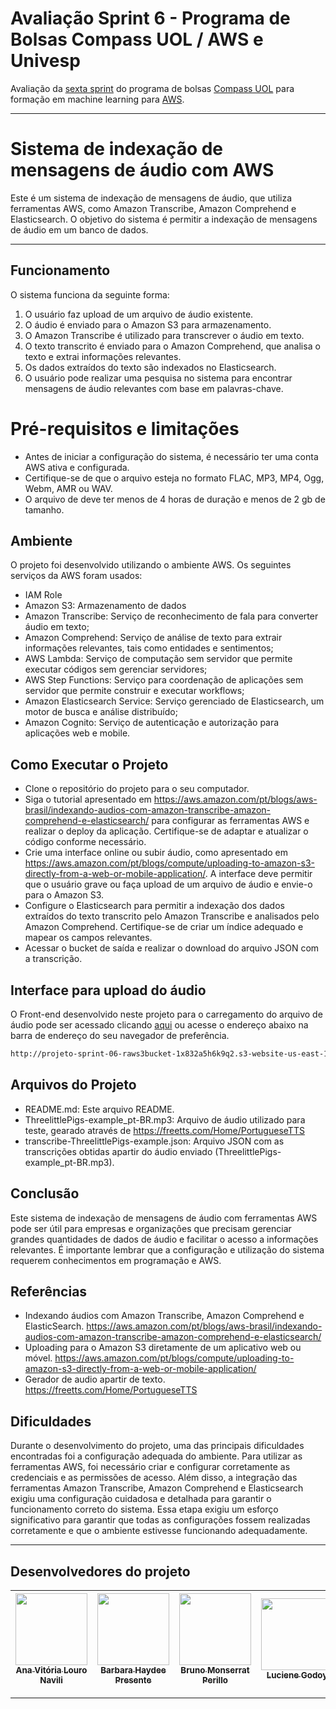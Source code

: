 # Avaliação Sprint 6 - Programa de Bolsas Compass UOL / AWS e Univesp

Avaliação da [sexta sprint][sprint6main] do programa de bolsas [Compass UOL][compass] para formação em machine learning para [AWS][aws].
***

# Sistema de indexação de mensagens de áudio com AWS

Este é um sistema de indexação de mensagens de áudio, que utiliza ferramentas AWS, como Amazon Transcribe, Amazon Comprehend e Elasticsearch. O objetivo do sistema é permitir a indexação de mensagens de áudio em um banco de dados.


***
## Funcionamento
O sistema funciona da seguinte forma:

1. O usuário faz upload de um arquivo de áudio existente.
2. O áudio é enviado para o Amazon S3 para armazenamento.
3. O Amazon Transcribe é utilizado para transcrever o áudio em texto.
4. O texto transcrito é enviado para o Amazon Comprehend, que analisa o texto e extrai informações relevantes.
5. Os dados extraídos do texto são indexados no Elasticsearch.
6. O usuário pode realizar uma pesquisa no sistema para encontrar mensagens de áudio relevantes com base em palavras-chave.

# Pré-requisitos e limitações
- Antes de iniciar a configuração do sistema, é necessário ter uma conta AWS ativa e configurada.
- Certifique-se de que o arquivo esteja no formato FLAC, MP3, MP4, Ogg, Webm, AMR ou WAV.
- O arquivo de deve ter menos de 4 horas de duração e menos de 2 gb de tamanho.

## Ambiente
O projeto foi desenvolvido utilizando o ambiente AWS. Os seguintes serviços da AWS foram usados:
- IAM Role 
- Amazon S3: Armazenamento de dados
- Amazon Transcribe: Serviço de reconhecimento de fala para converter áudio em texto;
- Amazon Comprehend: Serviço de análise de texto para extrair informações relevantes, tais como entidades e sentimentos;
- AWS Lambda: Serviço de computação sem servidor que permite executar códigos sem gerenciar servidores;
- AWS Step Functions: Serviço para coordenação de aplicações sem servidor que permite construir e executar workflows;
- Amazon Elasticsearch Service: Serviço gerenciado de Elasticsearch, um motor de busca e análise distribuído;
- Amazon Cognito: Serviço de autenticação e autorização para aplicações web e mobile.

## Como Executar o Projeto
- Clone o repositório do projeto para o seu computador.
- Siga o tutorial apresentado em https://aws.amazon.com/pt/blogs/aws-brasil/indexando-audios-com-amazon-transcribe-amazon-comprehend-e-elasticsearch/ para configurar as ferramentas AWS e realizar o deploy da aplicação. Certifique-se de adaptar e atualizar o código conforme necessário.
- Crie uma interface online ou subir áudio, como apresentado em https://aws.amazon.com/pt/blogs/compute/uploading-to-amazon-s3-directly-from-a-web-or-mobile-application/. A interface deve permitir que o usuário grave ou faça upload de um arquivo de áudio e envie-o para o Amazon S3.
- Configure o Elasticsearch para permitir a indexação dos dados extraídos do texto transcrito pelo Amazon Transcribe e analisados pelo Amazon Comprehend. Certifique-se de criar um índice adequado e mapear os campos relevantes.
- Acessar o bucket de saída e realizar o download do arquivo JSON com a transcrição.

## Interface para upload do áudio
O Front-end desenvolvido neste projeto para o carregamento do arquivo de áudio pode ser acessado clicando [aqui][front] ou acesse o endereço abaixo na barra de endereço do seu navegador de preferência.
```sh
http://projeto-sprint-06-raws3bucket-1x832a5h6k9q2.s3-website-us-east-1.amazonaws.com/
```

## Arquivos do Projeto
- README.md: Este arquivo README.
- ThreelittlePigs-example_pt-BR.mp3: Arquivo de áudio utilizado para teste, gearado através de https://freetts.com/Home/PortugueseTTS
- transcribe-ThreelittlePigs-example.json: Arquivo JSON com as transcrições obtidas apartir do áudio enviado (ThreelittlePigs-example_pt-BR.mp3).

## Conclusão
Este sistema de indexação de mensagens de áudio com ferramentas AWS pode ser útil para empresas e organizações que precisam gerenciar grandes quantidades de dados de áudio e facilitar o acesso a informações relevantes. É importante lembrar que a configuração e utilização do sistema requerem conhecimentos em programação e AWS.

## Referências
- Indexando áudios com Amazon Transcribe, Amazon Comprehend e ElasticSearch.
https://aws.amazon.com/pt/blogs/aws-brasil/indexando-audios-com-amazon-transcribe-amazon-comprehend-e-elasticsearch/
- Uploading para o Amazon S3 diretamente de um aplicativo web ou móvel.
https://aws.amazon.com/pt/blogs/compute/uploading-to-amazon-s3-directly-from-a-web-or-mobile-application/
- Gerador de audio apartir de texto.
https://freetts.com/Home/PortugueseTTS

## Dificuldades
Durante o desenvolvimento do projeto, uma das principais dificuldades encontradas foi a configuração adequada do ambiente. Para utilizar as ferramentas AWS, foi necessário criar e configurar corretamente as credenciais e as permissões de acesso. Além disso, a integração das ferramentas Amazon Transcribe, Amazon Comprehend e Elasticsearch exigiu uma configuração cuidadosa e detalhada para garantir o funcionamento correto do sistema. Essa etapa exigiu um esforço significativo para garantir que todas as configurações fossem realizadas corretamente e que o ambiente estivesse funcionando adequadamente.


***


## Desenvolvedores do projeto
| [<img src="https://avatars.githubusercontent.com/u/97908745?v=4" width=115><br><sub>Ana Vitória Louro Navili</sub>](https://github.com/anaVitoriaLouro)|  [<img src="https://avatars.githubusercontent.com/u/112827096?v=4" width=115><br><sub>Barbara Haydee Presente</sub>](https://github.com/Barbarahayd) |[<img src="https://avatars.githubusercontent.com/u/25699466?v=4" width=115><br><sub>Bruno Monserrat Perillo</sub>](https://github.com/brunoperillo) | [<img src="https://avatars.githubusercontent.com/u/87142990?v=4" width=115><br><sub>Luciene Godoy</sub>](https://github.com/LucieneGodoy) | [<img src="https://avatars.githubusercontent.com/u/72028902?v=4" width=115><br><sub>Luiz Renato Sassi</sub>](https://github.com/luizrsassi) |
| :---: | :---: | :---: |:---: |:---: |


***
   [kernel]: <https://pt.wikipedia.org/wiki/N%C3%BAcleo_(sistema_operacional)>
   [compass]: <https://compass.uol/en/home/>
   [aws]: <https://aws.amazon.com/pt/>
   [sprint6main]: <https://github.com/Compass-pb-aws-2023-Univesp/sprint-6-pb-aws-univesp/tree/main>
   [front]: <http://projeto-sprint-06-raws3bucket-1x832a5h6k9q2.s3-website-us-east-1.amazonaws.com/>
